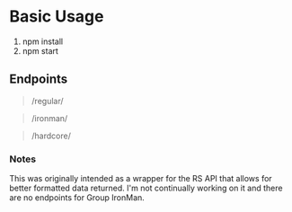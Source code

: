 # Basic Usage

1. npm install
2. npm start

## Endpoints

> /regular/<playername>

> /ironman/<playername>

> /hardcore/<playername>

### Notes

This was originally intended as a wrapper for the RS API that allows for better formatted data returned. I'm not continually working on it and there are no endpoints for Group IronMan.
